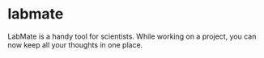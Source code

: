 labmate
=======

LabMate is a handy tool for scientists. While working on a project, you can now keep all your thoughts in one place. 